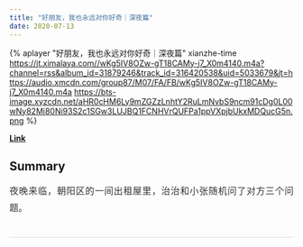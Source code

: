 ```yaml
---
title: "好朋友，我也永远对你好奇｜深夜篇"
date: 2020-07-13
---
```


{% aplayer "好朋友，我也永远对你好奇｜深夜篇" xianzhe-time  https://jt.ximalaya.com//wKg5IV8OZw-gT18CAMy-j7_X0m4140.m4a?channel=rss&album_id=31879246&track_id=316420538&uid=5033679&jt=https://audio.xmcdn.com/group87/M07/FA/FB/wKg5IV8OZw-gT18CAMy-j7_X0m4140.m4a https://bts-image.xyzcdn.net/aHR0cHM6Ly9mZGZzLnhtY2RuLmNvbS9ncm91cDg0L00wNy82Mi80Ni93S2c1SGw3LUJBQ1FCNHVrQUFPa1ppVXpjbUkxMDQucG5n.png %}

**[Link](https://www.xiaoyuzhoufm.com/episode/5f0e6ba46d766074271809c3)**

## Summary
<p style="color: #333333; font-weight: normal; font-size: 16px; line-height: 30px; font-family: Helvetica,Arial,sans-serif; text-align: justify;">夜晚来临，朝阳区的一间出租屋里，治治和小张随机问了对方三个问题。</p><hr style="border: 0px; margin: 20px 0px; background: #ddd; display: inline-block; width: 100%; border-style: solid; height: 1px;" />
    